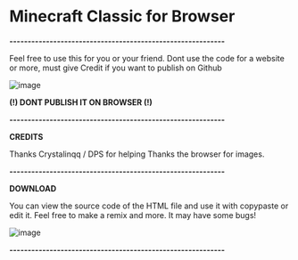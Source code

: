 # Minecraft Classic for Browser

**-----------------------------------------------------------**

Feel free to use this for you or your friend. 
Dont use the code for a website or more, must give Credit if you want to publish on Github

![image](https://user-images.githubusercontent.com/113782008/198266184-ae38d241-93d1-48df-b144-d65abb1895b8.png)

**(!) DONT PUBLISH IT ON BROWSER (!)**

**-----------------------------------------------------------**

**CREDITS**

Thanks Crystalinqq / DPS for helping
Thanks the browser for images.

**-----------------------------------------------------------**

**DOWNLOAD**

You can view the source code of the HTML file and use it with copypaste or edit it.
Feel free to make a remix and more. It may have some bugs!

![image](https://user-images.githubusercontent.com/113782008/198265979-72aa9a3b-bea9-4d39-b73b-4d9d360e519a.png)

**-----------------------------------------------------------**


